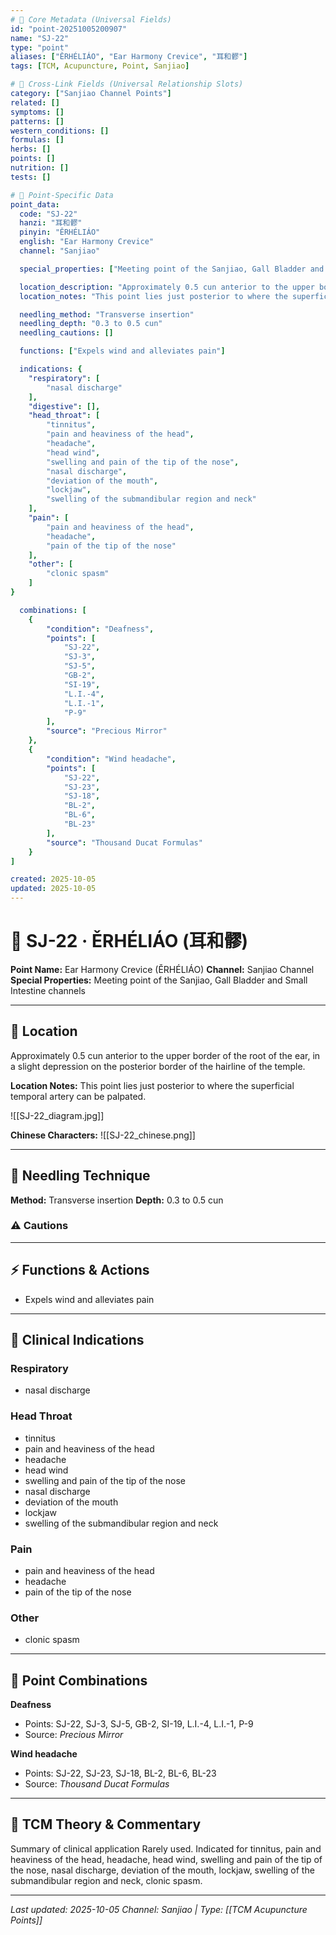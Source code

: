 ```yaml
---
# 🔹 Core Metadata (Universal Fields)
id: "point-20251005200907"
name: "SJ-22"
type: "point"
aliases: ["ĚRHÉLIÁO", "Ear Harmony Crevice", "耳和髎"]
tags: [TCM, Acupuncture, Point, Sanjiao]

# 🔹 Cross-Link Fields (Universal Relationship Slots)
category: ["Sanjiao Channel Points"]
related: []
symptoms: []
patterns: []
western_conditions: []
formulas: []
herbs: []
points: []
nutrition: []
tests: []

# 🔹 Point-Specific Data
point_data:
  code: "SJ-22"
  hanzi: "耳和髎"
  pinyin: "ĚRHÉLIÁO"
  english: "Ear Harmony Crevice"
  channel: "Sanjiao"

  special_properties: ["Meeting point of the Sanjiao, Gall Bladder and Small Intestine channels"]

  location_description: "Approximately 0.5 cun anterior to the upper border of the root of the ear, in a slight depression on the posterior border of the hairline of the temple."
  location_notes: "This point lies just posterior to where the superficial temporal artery can be palpated."

  needling_method: "Transverse insertion"
  needling_depth: "0.3 to 0.5 cun"
  needling_cautions: []

  functions: ["Expels wind and alleviates pain"]

  indications: {
    "respiratory": [
        "nasal discharge"
    ],
    "digestive": [],
    "head_throat": [
        "tinnitus",
        "pain and heaviness of the head",
        "headache",
        "head wind",
        "swelling and pain of the tip of the nose",
        "nasal discharge",
        "deviation of the mouth",
        "lockjaw",
        "swelling of the submandibular region and neck"
    ],
    "pain": [
        "pain and heaviness of the head",
        "headache",
        "pain of the tip of the nose"
    ],
    "other": [
        "clonic spasm"
    ]
}

  combinations: [
    {
        "condition": "Deafness",
        "points": [
            "SJ-22",
            "SJ-3",
            "SJ-5",
            "GB-2",
            "SI-19",
            "L.I.-4",
            "L.I.-1",
            "P-9"
        ],
        "source": "Precious Mirror"
    },
    {
        "condition": "Wind headache",
        "points": [
            "SJ-22",
            "SJ-23",
            "SJ-18",
            "BL-2",
            "BL-6",
            "BL-23"
        ],
        "source": "Thousand Ducat Formulas"
    }
]

created: 2025-10-05
updated: 2025-10-05
---
```


# 📍 SJ-22 · ĚRHÉLIÁO (耳和髎)

**Point Name:** Ear Harmony Crevice (ĚRHÉLIÁO)
**Channel:** Sanjiao Channel
**Special Properties:** Meeting point of the Sanjiao, Gall Bladder and Small Intestine channels

---

## 📍 Location

Approximately 0.5 cun anterior to the upper border of the root of the ear, in a slight depression on the posterior border of the hairline of the temple.

**Location Notes:**
This point lies just posterior to where the superficial temporal artery can be palpated.

![[SJ-22_diagram.jpg]]

**Chinese Characters:** ![[SJ-22_chinese.png]]

---

## 🔧 Needling Technique

**Method:** Transverse insertion
**Depth:** 0.3 to 0.5 cun

### ⚠️ Cautions

---

## ⚡ Functions & Actions
- Expels wind and alleviates pain

---

## 🎯 Clinical Indications

### Respiratory
- nasal discharge

### Head Throat
- tinnitus
- pain and heaviness of the head
- headache
- head wind
- swelling and pain of the tip of the nose
- nasal discharge
- deviation of the mouth
- lockjaw
- swelling of the submandibular region and neck

### Pain
- pain and heaviness of the head
- headache
- pain of the tip of the nose

### Other
- clonic spasm

---

## 🔗 Point Combinations

**Deafness**
- Points: SJ-22, SJ-3, SJ-5, GB-2, SI-19, L.I.-4, L.I.-1, P-9
- Source: *Precious Mirror*

**Wind headache**
- Points: SJ-22, SJ-23, SJ-18, BL-2, BL-6, BL-23
- Source: *Thousand Ducat Formulas*

---

## 🧬 TCM Theory & Commentary

Summary of clinical application
Rarely used.
Indicated for tinnitus, pain and heaviness of the head, headache, head wind, swelling and pain of the tip of the nose, nasal discharge, deviation of the mouth, lockjaw, swelling of the submandibular region and neck, clonic spasm.

---

*Last updated: 2025-10-05*
*Channel: Sanjiao | Type: [[TCM Acupuncture Points]]*
